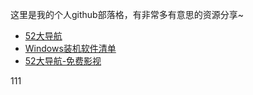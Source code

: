 这里是我的个人github部落格，有非常多有意思的资源分享~

- [52大导航](52大导航.md)
- [Windows装机软件清单](Windows装机软件清单.md)
- [52大导航-免费影视](52大导航-免费影视.md)

111